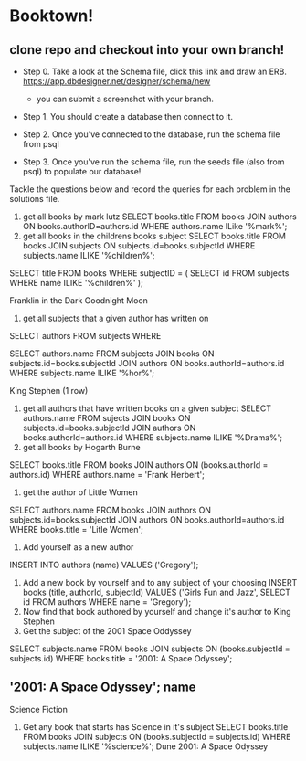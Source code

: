 # Booktown!

## clone repo and checkout into your own branch!

- Step 0. Take a look at the Schema file, click this link and draw an ERB. https://app.dbdesigner.net/designer/schema/new
  - you can submit a screenshot with your branch.
- Step 1. You should create a database then connect to it.

- Step 2. Once you've connected to the database, run the schema file from psql
- Step 3. Once you've run the schema file, run the seeds file (also from psql) to populate our database!

Tackle the questions below and record the queries for each problem in the solutions file.

1. get all books by mark lutz
SELECT books.title FROM books JOIN authors ON books.authorID=authors.id WHERE authors.name ILike '%mark%';
1. get all books in the childrens books subject
SELECT books.title FROM books JOIN subjects ON subjects.id=books.subjectId WHERE subjects.name ILIKE '%children%';

SELECT title
FROM books
WHERE subjectID = (
  SELECT id
  FROM subjects 
  WHERE name ILIKE '%children%'
);

Franklin in the Dark
 Goodnight Moon

1. get all subjects that a given author has written on
  
SELECT authors
FROM subjects
WHERE 

SELECT authors.name
FROM subjects JOIN books ON subjects.id=books.subjectId
JOIN authors ON books.authorId=authors.id
WHERE subjects.name ILIKE '%hor%';

King    Stephen
(1 row)

1. get all authors that have written books on a given subject
SELECT authors.name
FROM sujects JOIN books ON subjects.id=books.subjectId
JOIN authors ON books.authorId=authors.id
WHERE subjects.name ILIKE '%Drama%';
1. get all books by Hogarth Burne

SELECT books.title FROM books JOIN authors ON (books.authorId = authors.id)
WHERE authors.name = 'Frank Herbert';

1. get the author of Little Women
  
  SELECT authors.name
  FROM books JOIN authors ON subjects.id=books.subjectId
  JOIN authors ON books.authorId=authors.id
  WHERE books.title = 'Litle Women';


1. Add yourself as a new author

INSERT INTO authors (name) VALUES ('Gregory');
1. Add a new book by yourself and to any subject of your choosing
INSERT books (title, authorId, subjectId) VALUES ('Girls Fun and Jazz', SELECT id FROM authors WHERE name = 'Gregory');
1. Now find that book authored by yourself and change it's author to King Stephen
1. Get the subject of the 2001 Space Oddyssey

SELECT subjects.name FROM books JOIN subjects ON (books.subjectId = subjects.id) WHERE books.title = '2001: A Space Odyssey';

'2001: A Space Odyssey';
      name
-----------------
 Science Fiction

1. Get any book that starts has Science in it's subject
SELECT books.title FROM books JOIN subjects ON (books.subjectId = subjects.id) WHERE subjects.name ILIKE '%science%';
Dune
 2001: A Space Odyssey